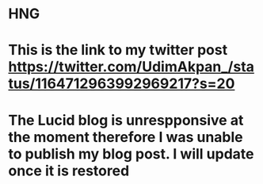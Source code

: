 # HNG
# This is the link to my twitter post https://twitter.com/UdimAkpan_/status/1164712963992969217?s=20
# The Lucid blog is unrespponsive at the moment therefore I was unable to publish my blog post. I will update once it is restored
